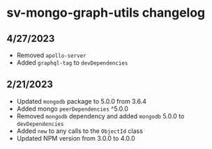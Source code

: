 # sv-mongo-graph-utils changelog

## 4/27/2023
* Removed `apollo-server`
* Added `graphql-tag` to `devDependencies`

## 2/21/2023
* Updated `mongodb` package to 5.0.0 from 3.6.4
* Added mongo `peerDependencies` ^5.0.0
* Removed `mongodb` dependency and added `mongodb` 5.0.0 to `devDependencies`
* Added `new` to any calls to the `ObjectId` class
* Updated NPM version from 3.0.0 to 4.0.0